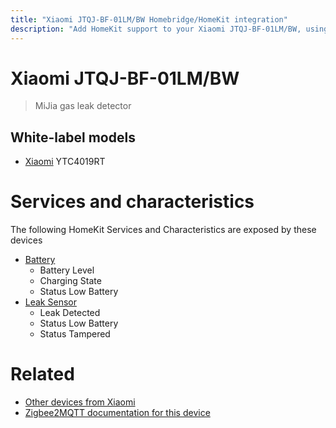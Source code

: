 ```yaml
---
title: "Xiaomi JTQJ-BF-01LM/BW Homebridge/HomeKit integration"
description: "Add HomeKit support to your Xiaomi JTQJ-BF-01LM/BW, using Homebridge, Zigbee2MQTT and homebridge-z2m."
---
```

<!---
This file has been GENERATED using src/docgen/docgen.ts
DO NOT EDIT THIS FILE MANUALLY!
-->
# Xiaomi JTQJ-BF-01LM/BW
> MiJia gas leak detector 


## White-label models
* [Xiaomi](../index.md#xiaomi) YTC4019RT

# Services and characteristics
The following HomeKit Services and Characteristics are exposed by
these devices

* [Battery](../../battery.md)
  * Battery Level
  * Charging State
  * Status Low Battery
* [Leak Sensor](../../sensors.md)
  * Leak Detected
  * Status Low Battery
  * Status Tampered


# Related
* [Other devices from Xiaomi](../index.md#xiaomi)
* [Zigbee2MQTT documentation for this device](https://www.zigbee2mqtt.io/devices/JTQJ-BF-01LM_BW.html)